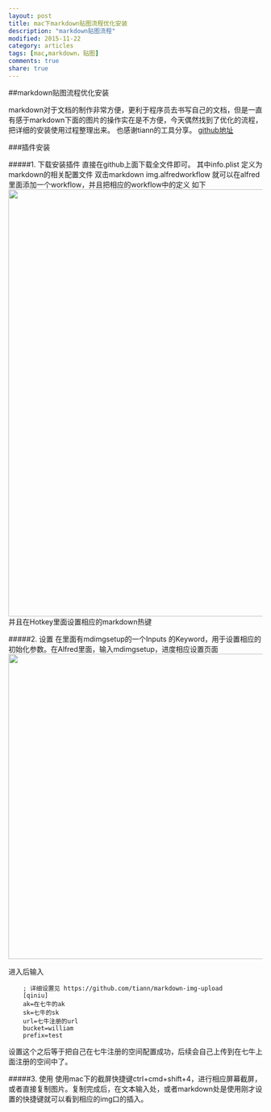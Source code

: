 ```yaml
---
layout: post
title: mac下markdown贴图流程优化安装
description: "markdown贴图流程"
modified: 2015-11-22
category: articles
tags: [mac,markdown，贴图]
comments: true
share: true
---
```


##markdown贴图流程优化安装

markdown对于文档的制作非常方便，更利于程序员去书写自己的文档，但是一直有感于markdown下面的图片的操作实在是不方便，今天偶然找到了优化的流程，把详细的安装使用过程整理出来。
也感谢tiann的工具分享。 [github地址](https://github.com/tiann/markdown-img-upload)

###插件安装

#####1. 下载安装插件
直接在github上面下载全文件即可。
其中info.plist 定义为markdown的相关配置文件
双击markdown img.alfredworkflow 就可以在alfred里面添加一个workflow，并且把相应的workflow中的定义
如下
<img src="7xocbv.com1.z0.glb.clouddn.com/test/1448170927829.png" width="845"/>
并且在Hotkey里面设置相应的markdown热键

#####2. 设置
在里面有mdimgsetup的一个Inputs 的Keyword，用于设置相应的初始化参数。在Alfred里面，输入mdimgsetup，进度相应设置页面
<img src="7xocbv.com1.z0.glb.clouddn.com/test/1448171644750.png" width="604"/>

进入后输入

		; 详细设置见 https://github.com/tiann/markdown-img-upload
		[qiniu]
		ak=在七牛的ak
		sk=七牛的sk
		url=七牛注册的url
		bucket=william
		prefix=test

设置这个之后等于把自己在七牛注册的空间配置成功，后续会自己上传到在七牛上面注册的空间中了。

#####3. 使用
使用mac下的截屏快捷键ctrl+cmd+shift+4，进行相应屏幕截屏，或者直接复制图片。复制完成后，在文本输入处，或者markdown处是使用刚才设置的快捷键就可以看到相应的img口的插入。

